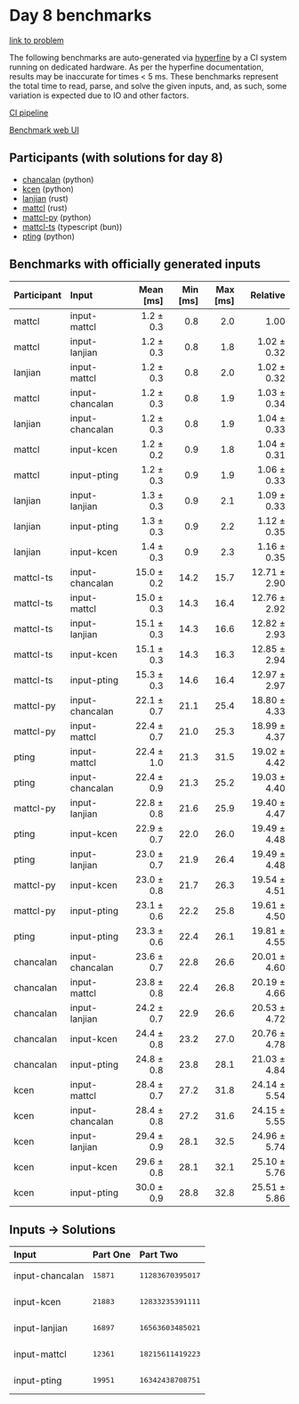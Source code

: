 # Day 8 benchmarks

[link to problem](https://adventofcode.com/2023/day/8)

The following benchmarks are auto-generated via
[hyperfine](https://github.com/sharkdp/hyperfine) by a CI system running on
dedicated hardware. As per the hyperfine documentation, results may be
inaccurate for times < 5 ms. These benchmarks represent the total time to read,
parse, and solve the given inputs, and, as such, some variation is expected due
to IO and other factors.

[CI pipeline](http://ci.papercode.net:8080/teams/main/pipelines/aoc2023)

[Benchmark web UI](https://aoc.ancalagon.black)


## Participants (with solutions for day 8)

- [chancalan](https://github.com/chancalan/aoc2023) (python)
- [kcen](https://github.com/kcen/aoc2023) (python)
- [lanjian](https://github.com/lanjian/aoc-2023) (rust)
- [mattcl](https://github.com/mattcl/aoc2023) (rust)
- [mattcl-py](https://github.com/mattcl/aoc2023-py) (python)
- [mattcl-ts](https://github.com/mattcl/aoc2023-js) (typescript (bun))
- [pting](https://github.com/pting/aoc2023) (python)


## Benchmarks with officially generated inputs

| Participant | Input | Mean [ms] | Min [ms] | Max [ms] | Relative |
|:---|:---|---:|---:|---:|---:|
| mattcl | input-mattcl | 1.2 ± 0.3 | 0.8 | 2.0 | 1.00 |
| mattcl | input-lanjian | 1.2 ± 0.3 | 0.8 | 1.8 | 1.02 ± 0.32 |
| lanjian | input-mattcl | 1.2 ± 0.3 | 0.8 | 2.0 | 1.02 ± 0.32 |
| mattcl | input-chancalan | 1.2 ± 0.3 | 0.8 | 1.9 | 1.03 ± 0.34 |
| lanjian | input-chancalan | 1.2 ± 0.3 | 0.8 | 1.9 | 1.04 ± 0.33 |
| mattcl | input-kcen | 1.2 ± 0.2 | 0.9 | 1.8 | 1.04 ± 0.31 |
| mattcl | input-pting | 1.2 ± 0.3 | 0.9 | 1.9 | 1.06 ± 0.33 |
| lanjian | input-lanjian | 1.3 ± 0.3 | 0.9 | 2.1 | 1.09 ± 0.33 |
| lanjian | input-pting | 1.3 ± 0.3 | 0.9 | 2.2 | 1.12 ± 0.35 |
| lanjian | input-kcen | 1.4 ± 0.3 | 0.9 | 2.3 | 1.16 ± 0.35 |
| mattcl-ts | input-chancalan | 15.0 ± 0.2 | 14.2 | 15.7 | 12.71 ± 2.90 |
| mattcl-ts | input-mattcl | 15.0 ± 0.3 | 14.3 | 16.4 | 12.76 ± 2.92 |
| mattcl-ts | input-lanjian | 15.1 ± 0.3 | 14.3 | 16.6 | 12.82 ± 2.93 |
| mattcl-ts | input-kcen | 15.1 ± 0.3 | 14.3 | 16.3 | 12.85 ± 2.94 |
| mattcl-ts | input-pting | 15.3 ± 0.3 | 14.6 | 16.4 | 12.97 ± 2.97 |
| mattcl-py | input-chancalan | 22.1 ± 0.7 | 21.1 | 25.4 | 18.80 ± 4.33 |
| mattcl-py | input-mattcl | 22.4 ± 0.7 | 21.0 | 25.3 | 18.99 ± 4.37 |
| pting | input-mattcl | 22.4 ± 1.0 | 21.3 | 31.5 | 19.02 ± 4.42 |
| pting | input-chancalan | 22.4 ± 0.9 | 21.3 | 25.2 | 19.03 ± 4.40 |
| mattcl-py | input-lanjian | 22.8 ± 0.8 | 21.6 | 25.9 | 19.40 ± 4.47 |
| pting | input-kcen | 22.9 ± 0.7 | 22.0 | 26.0 | 19.49 ± 4.48 |
| pting | input-lanjian | 23.0 ± 0.7 | 21.9 | 26.4 | 19.49 ± 4.48 |
| mattcl-py | input-kcen | 23.0 ± 0.8 | 21.7 | 26.3 | 19.54 ± 4.51 |
| mattcl-py | input-pting | 23.1 ± 0.6 | 22.2 | 25.8 | 19.61 ± 4.50 |
| pting | input-pting | 23.3 ± 0.6 | 22.4 | 26.1 | 19.81 ± 4.55 |
| chancalan | input-chancalan | 23.6 ± 0.7 | 22.8 | 26.6 | 20.01 ± 4.60 |
| chancalan | input-mattcl | 23.8 ± 0.8 | 22.4 | 26.8 | 20.19 ± 4.66 |
| chancalan | input-lanjian | 24.2 ± 0.7 | 22.9 | 26.6 | 20.53 ± 4.72 |
| chancalan | input-kcen | 24.4 ± 0.8 | 23.2 | 27.0 | 20.76 ± 4.78 |
| chancalan | input-pting | 24.8 ± 0.8 | 23.8 | 28.1 | 21.03 ± 4.84 |
| kcen | input-mattcl | 28.4 ± 0.7 | 27.2 | 31.8 | 24.14 ± 5.54 |
| kcen | input-chancalan | 28.4 ± 0.8 | 27.2 | 31.6 | 24.15 ± 5.55 |
| kcen | input-lanjian | 29.4 ± 0.9 | 28.1 | 32.5 | 24.96 ± 5.74 |
| kcen | input-kcen | 29.6 ± 0.8 | 28.1 | 32.1 | 25.10 ± 5.76 |
| kcen | input-pting | 30.0 ± 0.9 | 28.8 | 32.8 | 25.51 ± 5.86 |


## Inputs -> Solutions

| Input | Part One | Part Two |
|:---|:---|:---|
|input-chancalan|<pre>15871</pre>|<pre>11283670395017</pre>|
|input-kcen|<pre>21883</pre>|<pre>12833235391111</pre>|
|input-lanjian|<pre>16897</pre>|<pre>16563603485021</pre>|
|input-mattcl|<pre>12361</pre>|<pre>18215611419223</pre>|
|input-pting|<pre>19951</pre>|<pre>16342438708751</pre>|